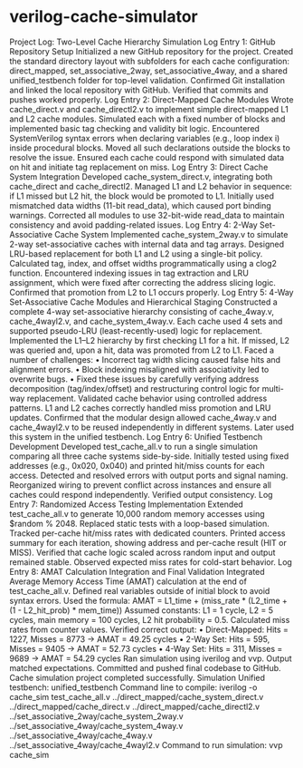 # verilog-cache-simulator
Project Log: Two-Level Cache Hierarchy Simulation
Log Entry 1: GitHub Repository Setup
Initialized a new GitHub repository for the project. Created the standard directory layout with subfolders for each cache configuration: direct_mapped, set_associative_2way, set_associative_4way, and a shared unified_testbench folder for top-level validation. Confirmed Git installation and linked the local repository with GitHub. Verified that commits and pushes worked properly.
Log Entry 2: Direct-Mapped Cache Modules
Wrote cache_direct.v and cache_directl2.v to implement simple direct-mapped L1 and L2 cache modules. Simulated each with a fixed number of blocks and implemented basic tag checking and validity bit logic. Encountered SystemVerilog syntax errors when declaring variables (e.g., loop index i) inside procedural blocks. Moved all such declarations outside the blocks to resolve the issue. Ensured each cache could respond with simulated data on hit and initiate tag replacement on miss.
Log Entry 3: Direct Cache System Integration
Developed cache_system_direct.v, integrating both cache_direct and cache_directl2. Managed L1 and L2 behavior in sequence: if L1 missed but L2 hit, the block would be promoted to L1. Initially used mismatched data widths (11-bit read_data), which caused port binding warnings. Corrected all modules to use 32-bit-wide read_data to maintain consistency and avoid padding-related issues.
Log Entry 4: 2-Way Set-Associative Cache System
Implemented cache_system_2way.v to simulate 2-way set-associative caches with internal data and tag arrays. Designed LRU-based replacement for both L1 and L2 using a single-bit policy. Calculated tag, index, and offset widths programmatically using a clog2 function. Encountered indexing issues in tag extraction and LRU assignment, which were
fixed after correcting the address slicing logic. Confirmed that promotion from L2 to L1 occurs properly.
Log Entry 5: 4-Way Set-Associative Cache Modules and Hierarchical Staging
Constructed a complete 4-way set-associative hierarchy consisting of cache_4way.v, cache_4wayl2.v, and cache_system_4way.v. Each cache used 4 sets and supported pseudo-LRU (least-recently-used) logic for replacement. Implemented the L1–L2 hierarchy by first checking L1 for a hit. If missed, L2 was queried and, upon a hit, data was promoted from L2 to L1.
Faced a number of challenges:
•
Incorrect tag width slicing caused false hits and alignment errors.
•
Block indexing misaligned with associativity led to overwrite bugs.
•
Fixed these issues by carefully verifying address decomposition (tag/index/offset) and restructuring control logic for multi-way replacement.
Validated cache behavior using controlled address patterns. L1 and L2 caches correctly handled miss promotion and LRU updates. Confirmed that the modular design allowed cache_4way.v and cache_4wayl2.v to be reused independently in different systems. Later used this system in the unified testbench.
Log Entry 6: Unified Testbench Development
Developed test_cache_all.v to run a single simulation comparing all three cache systems side-by-side. Initially tested using fixed addresses (e.g., 0x020, 0x040) and printed hit/miss counts for each access. Detected and resolved errors with output ports and signal naming. Reorganized wiring to prevent conflict across instances and ensure all caches could respond independently. Verified output consistency.
Log Entry 7: Randomized Access Testing Implementation
Extended test_cache_all.v to generate 10,000 random memory accesses using $random % 2048. Replaced static tests with a loop-based simulation. Tracked per-cache
hit/miss rates with dedicated counters. Printed access summary for each iteration, showing address and per-cache result (HIT or MISS). Verified that cache logic scaled across random input and output remained stable. Observed expected miss rates for cold-start behavior.
Log Entry 8: AMAT Calculation Integration and Final Validation
Integrated Average Memory Access Time (AMAT) calculation at the end of test_cache_all.v. Defined real variables outside of initial block to avoid syntax errors. Used the formula:
AMAT = L1_time + (miss_rate * (L2_time + (1 - L2_hit_prob) * mem_time))
Assumed constants: L1 = 1 cycle, L2 = 5 cycles, main memory = 100 cycles, L2 hit probability = 0.5. Calculated miss rates from counter values. Verified correct output:
•
Direct-Mapped: Hits = 1227, Misses = 8773 → AMAT = 49.25 cycles
•
2-Way Set: Hits = 595, Misses = 9405 → AMAT = 52.73 cycles
•
4-Way Set: Hits = 311, Misses = 9689 → AMAT = 54.29 cycles
Ran simulation using iverilog and vvp. Output matched expectations. Committed and pushed final codebase to GitHub. Cache simulation project completed successfully.
Simulation
Unified testbench: unified_testbench Command line to compile:
iverilog -o cache_sim test_cache_all.v ../direct_mapped/cache_system_direct.v ../direct_mapped/cache_direct.v ../direct_mapped/cache_directl2.v ../set_associative_2way/cache_system_2way.v ../set_associative_4way/cache_system_4way.v ../set_associative_4way/cache_4way.v ../set_associative_4way/cache_4wayl2.v
Command to run simulation:
vvp cache_sim

